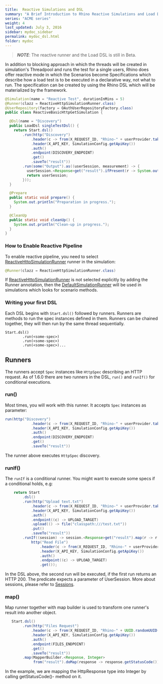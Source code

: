 ```yaml
---
title:  Reactive Simulations and DSL
summary: "A Brief Introduction to Rhino Reactive Simulations and Load DSL"
series: "ACME series"
weight: 4
last_updated: July 3, 2016
sidebar: mydoc_sidebar
permalink: mydoc_dsl.html
folder: mydoc
---
```



> **_NOTE_**: The reactive runner and the Load DSL is still in Beta. 

In addition to blocking approach in which the threads will be created in simulation's Threadpool and runs the test for a single users,  Rhino does offer reactive mode in which the Scenarios become Specifications which describe how a load test is to be executed in a declarative way, not what to run. The specification can be created by using the Rhino DSL which will be materialized by the framework. 

```java
@Simulation(name = "Reactive Test", durationInMins = 5)
@Runner(clazz = ReactiveHttpSimulationRunner.class)
@UserRepository(factory = OAuthUserRepositoryFactory.class)
public class ReactiveBasicHttpGetSimulation {

  @Dsl(name = "Discovery")
  public LoadDsl singleTestDsl() {
    return Start.dsl()
        .run(http("Discovery")
            .header(c -> from(X_REQUEST_ID, "Rhino-" + userProvider.take()))
            .header(X_API_KEY, SimulationConfig.getApiKey())
            .auth()
            .endpoint(DISCOVERY_ENDPOINT)
            .get()
            .saveTo("result"))
        .run(some("Output").as((userSession, measurement) -> {
          userSession.<Response>get("result").ifPresent(r -> System.out.println(r.getStatusCode()));
          return userSession;
        }));
  }

  @Prepare
  public static void prepare() {
    System.out.println("Preparation in progress.");
  }

  @CleanUp
  public static void cleanUp() {
    System.out.println("Clean-up in progress.");
  }
}

```

### How to Enable Reactive Pipeline

To enable reactive pipeline, you need to select [ReactiveHttpSimulationRunner](http://ryos.io/javadocs/apidocs/io/ryos/rhino/sdk/runners/ReactiveHttpSimulationRunner.html) runner in the simulation:

```java
@Runner(clazz = ReactiveHttpSimulationRunner.class)
```

If [ReactiveHttpSimulationRunner](http://ryos.io/javadocs/apidocs/io/ryos/rhino/sdk/runners/ReactiveHttpSimulationRunner.html) is not selected explicitly by adding the Runner annotation, then the [DefaultSimulationRunner](http://ryos.io/javadocs/apidocs/io/ryos/rhino/sdk/runners/DefaultSimulationRunner.html) will be used in simulations which looks for scenario methods.  

### Writing your first DSL

Each DSL begins with `Start.dsl()` followed by runners. Runners are methods to run the spec instances defined in them. Runners can be chained together, they will then run by the same thread sequentially.

```
Start.dsl()
        .run(<some-spec>)
        .run(<some-spec>)
        .run(<some-spec>)...
``` 

## Runners  

The runners accept `Spec` instances like `HttpSpec` describing an HTTP request. As of 1.6.0 there are two runners in the DSL, `run()` and `runIf()` for conditional executions. 

### run(<Spec>)

Most times, you will work with this runner. It accepts `Spec` instances as parameter: 

```java
run(http("Discovery")
            .header(c -> from(X_REQUEST_ID, "Rhino-" + userProvider.take()))
            .header(X_API_KEY, SimulationConfig.getApiKey())
            .auth()
            .endpoint(DISCOVERY_ENDPOINT)
            .get()
            .saveTo("result"))
``` 

The runner above executes `HttpSpec` discovery. 

### runIf(<Spec>)

The `runIf` is a conditional runner. You might want to execute some specs if a conditional holds, e.g:

```java
    return Start
        .dsl()
        .run(http("Upload text.txt")
            .header(c -> from(X_REQUEST_ID, "Rhino-" + userProvider.take()))
            .header(X_API_KEY, SimulationConfig.getApiKey())
            .auth()
            .endpoint((c) -> UPLOAD_TARGET)
            .upload(() -> file("classpath:///test.txt"))
            .put()
            .saveTo("result"))
        .runIf((session) -> session.<Response>get("result").map(r -> r.getStatusCode() == 200).orElse(false),
            http("Read File")
                .header(c -> from(X_REQUEST_ID, "Rhino-" + userProvider.take()))
                .header(X_API_KEY, SimulationConfig.getApiKey())
                .auth()
                .endpoint((c) -> UPLOAD_TARGET)
                .get());
```

In the DSL above, the second run will be executed, if the first run returns an HTTP 200. The predicate expects a parameter of UserSession. More about sessions, please refer to [Sessions](https://github.com/ryos-io/Rhino/wiki/Sessions).

### map(<Spec>)

Map runner together with map builder is used to transform one runner's result into another object.

```java
   Start.dsl()
        .run(http("Files Request")
            .header(c -> from(X_REQUEST_ID, "Rhino-" + UUID.randomUUID().toString()))
            .header(X_API_KEY, SimulationConfig.getApiKey())
            .auth()
            .endpoint(FILES_ENDPOINT)
            .get()
            .saveTo("result"))
        .map(MapperBuilder.<Response, Integer>
             from("result").doMap(response -> response.getStatusCode()))

```

In the example, we are mapping the HttpResponse type into Integer by calling getStatusCode()- method on it.